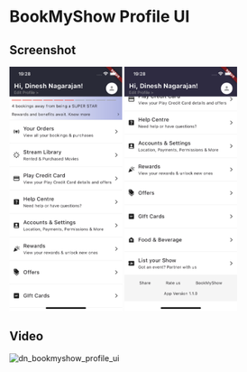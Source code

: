 # BookMyShow Profile UI

## Screenshot
<img src="https://github.com/dineshnagarajandev/dn_flutter_profile_ui/blob/main/dn_profile_ui/lib/bookmyshow_profile_ui/screenshots/dn_bookmyshow_profile_ui_1.png" width="200">  <img src="https://github.com/dineshnagarajandev/dn_flutter_profile_ui/blob/main/dn_profile_ui/lib/bookmyshow_profile_ui/screenshots/dn_bookmyshow_profile_ui_2.png" width="200">

## Video
![dn_bookmyshow_profile_ui](https://github.com/dineshnagarajandev/dn_flutter_profile_ui/assets/3772209/c3e7a99f-a2b0-48ae-9cd9-f34917a70b07)

